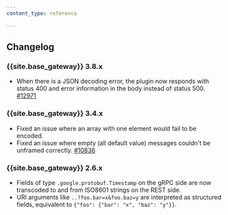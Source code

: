 ```yaml
---
content_type: reference

---
```


## Changelog

### {{site.base_gateway}} 3.8.x
* When there is a JSON decoding error, the plugin now responds with status 400 and error information in the body instead of status 500.
[#12971](https://github.com/Kong/kong/issues/12971)

### {{site.base_gateway}} 3.4.x
* Fixed an issue where an array with one element would fail to be encoded.
* Fixed an issue where empty (all default value) messages couldn't be unframed correctly.
[#10836](https://github.com/Kong/kong/pull/10836)

### {{site.base_gateway}} 2.6.x
* Fields of type `.google.protobuf.Timestamp` on the gRPC side are now transcoded to and from ISO8601 strings on the REST side.
* URI arguments like `..?foo.bar=x&foo.baz=y` are interpreted as structured fields, equivalent to `{"foo": {"bar": "x", "baz": "y"}}`.
